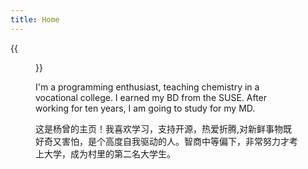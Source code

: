 ```yaml
---
title: Home
---
```


{{<figure src="/media/image.jpg" width="450">}}

I'm a programming enthusiast, teaching chemistry in a vocational college. I earned my BD from the SUSE. After working for ten years, I am going to study for my MD.

这是杨曾的主页！我喜欢学习，支持开源，热爱折腾,对新鲜事物既好奇又害怕，是个高度自我驱动的人。智商中等偏下，非常努力才考上大学，成为村里的第二名大学生。

